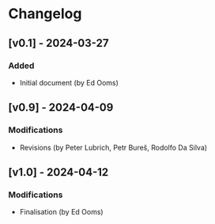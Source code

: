 # Changelog

## [v0.1] - 2024-03-27

### Added

- Initial document (by Ed Ooms)

## [v0.9] - 2024-04-09

### Modifications

- Revisions (by Peter Lubrich, Petr Bureš, Rodolfo Da Silva)

## [v1.0] - 2024-04-12

### Modifications

- Finalisation (by Ed Ooms)

